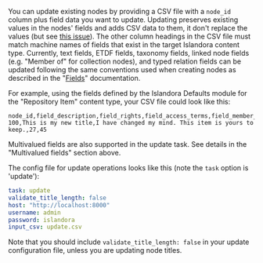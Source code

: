 You can update existing nodes by providing a CSV file with a `node_id` column plus field data you want to update. Updating preserves existing values in the nodes' fields and adds CSV data to them, it don't replace the values (but see [this issue](https://github.com/mjordan/islandora_workbench/issues/47)). The other column headings in the CSV file must match machine names of fields that exist in the target Islandora content type. Currently, text fields, ETDF fields, taxonomy fields, linked node fields (e.g. "Member of" for collection nodes), and typed relation fields can be updated following the same conventions used when creating nodes as described in the "[Fields](/islandora_workbench_docs/fields/)" documentation.

For example, using the fields defined by the Islandora Defaults module for the "Repository Item" content type, your CSV file could look like this:

```text
node_id,field_description,field_rights,field_access_terms,field_member_of
100,This is my new title,I have changed my mind. This item is yours to keep.,27,45
```

Multivalued fields are also supported in the update task. See details in the "Multivalued fields" section above.

The config file for update operations looks like this (note the `task` option is 'update'):

```yaml
task: update
validate_title_length: false
host: "http://localhost:8000"
username: admin
password: islandora
input_csv: update.csv
```

Note that you should include `validate_title_length: false` in your update configuration file, unless you are updating node titles.
